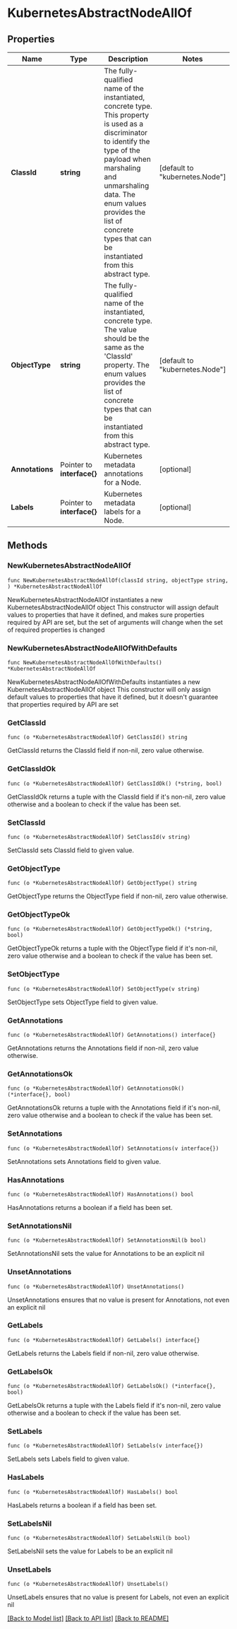 # KubernetesAbstractNodeAllOf

## Properties

Name | Type | Description | Notes
------------ | ------------- | ------------- | -------------
**ClassId** | **string** | The fully-qualified name of the instantiated, concrete type. This property is used as a discriminator to identify the type of the payload when marshaling and unmarshaling data. The enum values provides the list of concrete types that can be instantiated from this abstract type. | [default to "kubernetes.Node"]
**ObjectType** | **string** | The fully-qualified name of the instantiated, concrete type. The value should be the same as the &#39;ClassId&#39; property. The enum values provides the list of concrete types that can be instantiated from this abstract type. | [default to "kubernetes.Node"]
**Annotations** | Pointer to **interface{}** | Kubernetes metadata annotations for a Node. | [optional] 
**Labels** | Pointer to **interface{}** | Kubernetes metadata labels for a Node. | [optional] 

## Methods

### NewKubernetesAbstractNodeAllOf

`func NewKubernetesAbstractNodeAllOf(classId string, objectType string, ) *KubernetesAbstractNodeAllOf`

NewKubernetesAbstractNodeAllOf instantiates a new KubernetesAbstractNodeAllOf object
This constructor will assign default values to properties that have it defined,
and makes sure properties required by API are set, but the set of arguments
will change when the set of required properties is changed

### NewKubernetesAbstractNodeAllOfWithDefaults

`func NewKubernetesAbstractNodeAllOfWithDefaults() *KubernetesAbstractNodeAllOf`

NewKubernetesAbstractNodeAllOfWithDefaults instantiates a new KubernetesAbstractNodeAllOf object
This constructor will only assign default values to properties that have it defined,
but it doesn't guarantee that properties required by API are set

### GetClassId

`func (o *KubernetesAbstractNodeAllOf) GetClassId() string`

GetClassId returns the ClassId field if non-nil, zero value otherwise.

### GetClassIdOk

`func (o *KubernetesAbstractNodeAllOf) GetClassIdOk() (*string, bool)`

GetClassIdOk returns a tuple with the ClassId field if it's non-nil, zero value otherwise
and a boolean to check if the value has been set.

### SetClassId

`func (o *KubernetesAbstractNodeAllOf) SetClassId(v string)`

SetClassId sets ClassId field to given value.


### GetObjectType

`func (o *KubernetesAbstractNodeAllOf) GetObjectType() string`

GetObjectType returns the ObjectType field if non-nil, zero value otherwise.

### GetObjectTypeOk

`func (o *KubernetesAbstractNodeAllOf) GetObjectTypeOk() (*string, bool)`

GetObjectTypeOk returns a tuple with the ObjectType field if it's non-nil, zero value otherwise
and a boolean to check if the value has been set.

### SetObjectType

`func (o *KubernetesAbstractNodeAllOf) SetObjectType(v string)`

SetObjectType sets ObjectType field to given value.


### GetAnnotations

`func (o *KubernetesAbstractNodeAllOf) GetAnnotations() interface{}`

GetAnnotations returns the Annotations field if non-nil, zero value otherwise.

### GetAnnotationsOk

`func (o *KubernetesAbstractNodeAllOf) GetAnnotationsOk() (*interface{}, bool)`

GetAnnotationsOk returns a tuple with the Annotations field if it's non-nil, zero value otherwise
and a boolean to check if the value has been set.

### SetAnnotations

`func (o *KubernetesAbstractNodeAllOf) SetAnnotations(v interface{})`

SetAnnotations sets Annotations field to given value.

### HasAnnotations

`func (o *KubernetesAbstractNodeAllOf) HasAnnotations() bool`

HasAnnotations returns a boolean if a field has been set.

### SetAnnotationsNil

`func (o *KubernetesAbstractNodeAllOf) SetAnnotationsNil(b bool)`

 SetAnnotationsNil sets the value for Annotations to be an explicit nil

### UnsetAnnotations
`func (o *KubernetesAbstractNodeAllOf) UnsetAnnotations()`

UnsetAnnotations ensures that no value is present for Annotations, not even an explicit nil
### GetLabels

`func (o *KubernetesAbstractNodeAllOf) GetLabels() interface{}`

GetLabels returns the Labels field if non-nil, zero value otherwise.

### GetLabelsOk

`func (o *KubernetesAbstractNodeAllOf) GetLabelsOk() (*interface{}, bool)`

GetLabelsOk returns a tuple with the Labels field if it's non-nil, zero value otherwise
and a boolean to check if the value has been set.

### SetLabels

`func (o *KubernetesAbstractNodeAllOf) SetLabels(v interface{})`

SetLabels sets Labels field to given value.

### HasLabels

`func (o *KubernetesAbstractNodeAllOf) HasLabels() bool`

HasLabels returns a boolean if a field has been set.

### SetLabelsNil

`func (o *KubernetesAbstractNodeAllOf) SetLabelsNil(b bool)`

 SetLabelsNil sets the value for Labels to be an explicit nil

### UnsetLabels
`func (o *KubernetesAbstractNodeAllOf) UnsetLabels()`

UnsetLabels ensures that no value is present for Labels, not even an explicit nil

[[Back to Model list]](../README.md#documentation-for-models) [[Back to API list]](../README.md#documentation-for-api-endpoints) [[Back to README]](../README.md)


